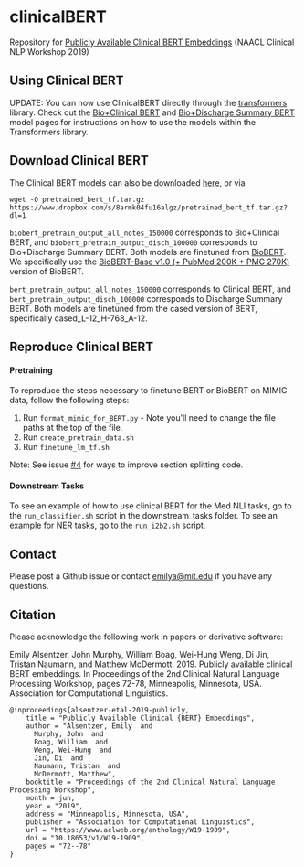 # clinicalBERT
Repository for [Publicly Available Clinical BERT Embeddings](https://www.aclweb.org/anthology/W19-1909/) (NAACL Clinical NLP Workshop 2019)

## Using Clinical BERT

UPDATE: You can now use ClinicalBERT directly through the [transformers](https://github.com/huggingface/transformers)  library. Check out the [Bio+Clinical BERT](https://huggingface.co/emilyalsentzer/Bio_ClinicalBERT) and [Bio+Discharge Summary BERT](https://huggingface.co/emilyalsentzer/Bio_Discharge_Summary_BERT) model pages for instructions on how to use the models within the Transformers library. 

## Download Clinical BERT

The Clinical BERT models can also be downloaded [here](https://www.dropbox.com/s/8armk04fu16algz/pretrained_bert_tf.tar.gz?dl=0), or via

```
wget -O pretrained_bert_tf.tar.gz https://www.dropbox.com/s/8armk04fu16algz/pretrained_bert_tf.tar.gz?dl=1
```

`biobert_pretrain_output_all_notes_150000` corresponds to Bio+Clinical BERT, and `biobert_pretrain_output_disch_100000` corresponds to Bio+Discharge Summary BERT. Both models are finetuned from [BioBERT](https://arxiv.org/abs/1901.08746). We specifically use the [BioBERT-Base v1.0 (+ PubMed 200K + PMC 270K)](https://github.com/naver/biobert-pretrained) version of BioBERT.

`bert_pretrain_output_all_notes_150000` corresponds to Clinical BERT, and `bert_pretrain_output_disch_100000` corresponds to Discharge Summary BERT. Both models are finetuned from the cased version of BERT, specifically cased_L-12_H-768_A-12. 

## Reproduce Clinical BERT
#### Pretraining
To reproduce the steps necessary to finetune BERT or BioBERT on MIMIC data, follow the following steps:
1. Run `format_mimic_for_BERT.py` - Note you'll need to change the file paths at the top of the file.
2. Run `create_pretrain_data.sh`
3. Run `finetune_lm_tf.sh`

Note: See issue [#4](https://github.com/EmilyAlsentzer/clinicalBERT/issues/4) for ways to improve section splitting code. 

#### Downstream Tasks
To see an example of how to use clinical BERT for the Med NLI tasks, go to the `run_classifier.sh` script in the downstream_tasks folder. To see an example for NER tasks, go to the `run_i2b2.sh` script.

## Contact
Please post a Github issue or contact emilya@mit.edu if you have any questions.

## Citation
Please acknowledge the following work in papers or derivative software:

Emily Alsentzer, John Murphy, William Boag, Wei-Hung Weng, Di Jin, Tristan Naumann, and Matthew McDermott. 2019. Publicly available clinical BERT embeddings. In Proceedings of the 2nd Clinical Natural Language Processing Workshop, pages 72-78, Minneapolis, Minnesota, USA. Association for Computational Linguistics. 

```
@inproceedings{alsentzer-etal-2019-publicly,
    title = "Publicly Available Clinical {BERT} Embeddings",
    author = "Alsentzer, Emily  and
      Murphy, John  and
      Boag, William  and
      Weng, Wei-Hung  and
      Jin, Di  and
      Naumann, Tristan  and
      McDermott, Matthew",
    booktitle = "Proceedings of the 2nd Clinical Natural Language Processing Workshop",
    month = jun,
    year = "2019",
    address = "Minneapolis, Minnesota, USA",
    publisher = "Association for Computational Linguistics",
    url = "https://www.aclweb.org/anthology/W19-1909",
    doi = "10.18653/v1/W19-1909",
    pages = "72--78"
}
```
